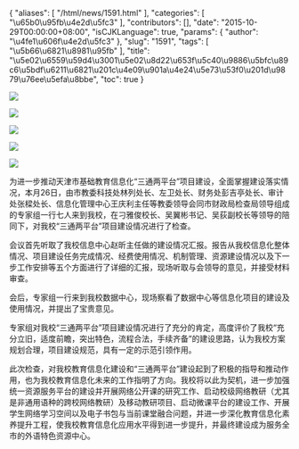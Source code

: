 {
    "aliases": [
        "/html/news/1591.html"
    ],
    "categories": [
        "\u65b0\u95fb\u4e2d\u5fc3"
    ],
    "contributors": [],
    "date": "2015-10-29T00:00:00+08:00",
    "isCJKLanguage": true,
    "params": {
        "author": "\u4fe1\u606f\u4e2d\u5fc3"
    },
    "slug": "1591",
    "tags": [
        "\u5b66\u6821\u8981\u95fb"
    ],
    "title": "\u5e02\u6559\u59d4\u3001\u5e02\u8d22\u653f\u5c40\u9886\u5bfc\u89c6\u5bdf\u6211\u6821\u201c\u4e09\u901a\u4e24\u5e73\u53f0\u201d\u9879\u76ee\u5efa\u8bbe",
    "toc": true
}

  





![](https://cdn.tfls.online/mirror/full/3f81c5dde83a7fc42d85a45065cd0c8882f741ca.jpg)




![](https://cdn.tfls.online/mirror/full/acd9d8e0f52199e8928f2133c3e26b13d171d40f.jpg)




![](https://cdn.tfls.online/mirror/full/2c1e5b69520e21a4324f32c5d503f87d6e967ded.jpg)




![](https://cdn.tfls.online/mirror/full/17d98bd97a64ccf28130ea0f7bf700e0d8071980.jpg)




![](https://cdn.tfls.online/mirror/full/305963911cfba7662c2d5d9d6e182714fd403292.jpg)




 




为进一步推动天津市基础教育信息化“三通两平台”项目建设，全面掌握建设落实情况，本月26日，由市教委科技处林列处长、左卫处长、财务处彭吉亭处长、审计处张樑处长、信息化管理中心王庆利主任等教委领导会同市财政局检查局领导组成的专家组一行七人来到我校，在刁雅俊校长、吴翼彬书记、吴荻副校长等领导的陪同下，对我校“三通两平台”项目建设情况进行了检查。




会议首先听取了我校信息中心赵昕主任做的建设情况汇报。报告从我校信息化整体情况、项目建设任务完成情况、经费使用情况、机制管理、资源建设情况以及下一步工作安排等五个方面进行了详细的汇报，现场听取与会领导的意见，并接受材料审查。




会后，专家组一行来到我校数据中心，现场察看了数据中心等信息化项目的建设及使用情况，并提出了宝贵意见。




专家组对我校“三通两平台”项目建设情况进行了充分的肯定，高度评价了我校“充分立旧，适度前瞻，突出特色，流程合法，手续齐备”的建设思路，认为我校方案规划合理，项目建设规范，具有一定的示范引领作用。




此次检查，对我校教育信息化建设和“三通两平台”建设起到了积极的指导和推动作用，也为我校教育信息化未来的工作指明了方向。我校将以此为契机，进一步加强统一资源服务平台的建设并开展网络公开课的研究工作、启动校级网络教研（尤其是非通用语种的跨校网络教研）及移动教研项目、启动微课平台的建设工作、开展学生网络学习空间以及电子书包与当前课堂融合问题，并进一步深化教育信息化素养提升工程，使我校教育信息化应用水平得到进一步提升，并最终建设成为服务全市的外语特色资源中心。



  


  








